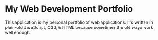 # My Web Development Portfolio
This application is my personal portfolio of web applications. It's written in plain-old JavaScript, CSS, & HTML because sometimes the old ways work well enough.